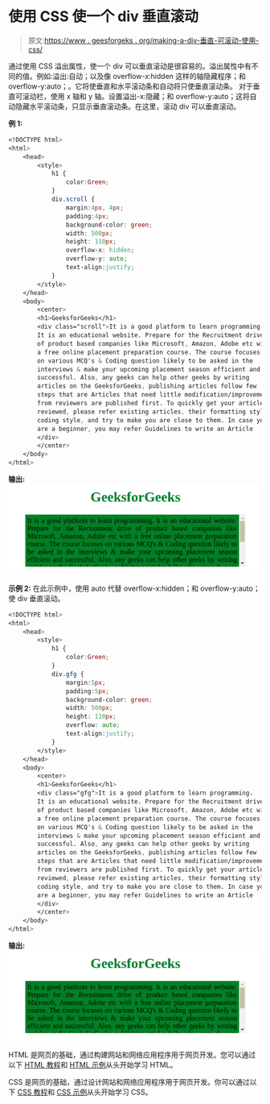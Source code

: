 # 使用 CSS 使一个 div 垂直滚动

> 原文:[https://www . geesforgeks . org/making-a-div-垂直-可滚动-使用-css/](https://www.geeksforgeeks.org/making-a-div-vertically-scrollable-using-css/)

通过使用 CSS 溢出属性，使一个 div 可以垂直滚动是很容易的。溢出属性中有不同的值。例如:溢出:自动；以及像 overflow-x:hidden 这样的轴隐藏程序；和 overflow-y:auto；。它将使垂直和水平滚动条和自动将只使垂直滚动条。
对于垂直可滚动栏，使用 x 轴和 y 轴。设置溢出-x:隐藏；和 overflow-y:auto；这将自动隐藏水平滚动条，只显示垂直滚动条。在这里，滚动 div 可以垂直滚动。

**例 1:**

```css
<!DOCTYPE html>
<html>
    <head>
        <style>
            h1 {
                color:Green;
            }
            div.scroll {
                margin:4px, 4px;
                padding:4px;
                background-color: green;
                width: 500px;
                height: 110px;
                overflow-x: hidden;
                overflow-y: auto;
                text-align:justify;
            }
        </style>
    </head>
    <body>
        <center>
        <h1>GeeksforGeeks</h1>
        <div class="scroll">It is a good platform to learn programming. 
        It is an educational website. Prepare for the Recruitment drive
        of product based companies like Microsoft, Amazon, Adobe etc with
        a free online placement preparation course. The course focuses 
        on various MCQ's & Coding question likely to be asked in the 
        interviews & make your upcoming placement season efficient and 
        successful. Also, any geeks can help other geeks by writing 
        articles on the GeeksforGeeks, publishing articles follow few 
        steps that are Articles that need little modification/improvement
        from reviewers are published first. To quickly get your articles
        reviewed, please refer existing articles, their formatting style,
        coding style, and try to make you are close to them. In case you
        are a beginner, you may refer Guidelines to write an Article
        </div>
        </center>
    </body>
</html>                    
```

**输出:**
![vertically scroll](img/e90be1cfde4c4ff94af8fda11396112f.png)

**示例 2:** 在此示例中，使用 auto 代替 overflow-x:hidden；和 overflow-y:auto；使 div 垂直滚动。

```css
<!DOCTYPE html>
<html>
    <head>
        <style>
            h1 {
                color:Green;
            }
            div.gfg {
                margin:5px;
                padding:5px;
                background-color: green;
                width: 500px;
                height: 110px;
                overflow: auto;
                text-align:justify;
            }
        </style>
    </head>
    <body>
        <center>
        <h1>GeeksforGeeks</h1>
        <div class="gfg">It is a good platform to learn programming. 
        It is an educational website. Prepare for the Recruitment drive
        of product based companies like Microsoft, Amazon, Adobe etc with
        a free online placement preparation course. The course focuses 
        on various MCQ's & Coding question likely to be asked in the 
        interviews & make your upcoming placement season efficient and 
        successful. Also, any geeks can help other geeks by writing 
        articles on the GeeksforGeeks, publishing articles follow few 
        steps that are Articles that need little modification/improvement
        from reviewers are published first. To quickly get your articles
        reviewed, please refer existing articles, their formatting style,
        coding style, and try to make you are close to them. In case you
        are a beginner, you may refer Guidelines to write an Article
        </div>
        </center>
    </body>
</html>                    
```

**输出:**
![vertically scroll](img/e90be1cfde4c4ff94af8fda11396112f.png)

HTML 是网页的基础，通过构建网站和网络应用程序用于网页开发。您可以通过以下 [HTML 教程](https://www.geeksforgeeks.org/html-tutorials/)和 [HTML 示例](https://www.geeksforgeeks.org/html-examples/)从头开始学习 HTML。

CSS 是网页的基础，通过设计网站和网络应用程序用于网页开发。你可以通过以下 [CSS 教程](https://www.geeksforgeeks.org/css-tutorials/)和 [CSS 示例](https://www.geeksforgeeks.org/css-examples/)从头开始学习 CSS。
